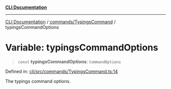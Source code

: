 [**CLI Documentation**](../../../README.md)

***

[CLI Documentation](../../../README.md) / [commands/TypingsCommand](../README.md) / typingsCommandOptions

# Variable: typingsCommandOptions

> `const` **typingsCommandOptions**: `CommandOptions`

Defined in: [cli/src/commands/TypingsCommand.ts:14](https://github.com/stonemjs/cli/blob/ae332002b2560de84ae3a35accc1d91282bd1543/src/commands/TypingsCommand.ts#L14)

The typings command options.
